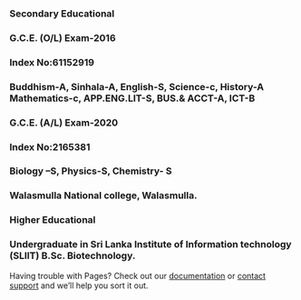 ### Secondary Educational 

### G.C.E. (O/L) Exam-2016

### Index No:61152919

### Buddhism-A, Sinhala-A, English-S, Science-c, History-A Mathematics-c, APP.ENG.LIT-S, BUS.& ACCT-A, ICT-B

### G.C.E. (A/L) Exam-2020

### Index No:2165381

### Biology –S, Physics-S, Chemistry- S     

### Walasmulla National college, Walasmulla. 

### Higher Educational

###  Undergraduate in Sri Lanka Institute of Information technology (SLIIT) B.Sc. Biotechnology.


Having trouble with Pages? Check out our [documentation](https://docs.github.com/categories/github-pages-basics/) or [contact support](https://support.github.com/contact) and we’ll help you sort it out.
